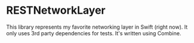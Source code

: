 # RESTNetworkLayer

This library represents my favorite networking layer in Swift (right now). It only uses 3rd party dependencies for tests. It's written using Combine.

